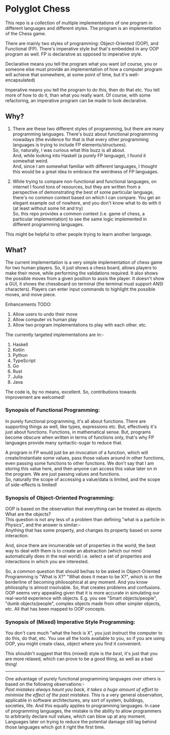 # Polyglot Chess

This repo is a collection of multiple implementations of one program in different languages and different styles. The program is an implementation of the Chess game.

There are mainly two styles of programming: Object-Oriented (OOP), and Functional (FP). There's imperative style but that's embedded in any OOP program as well. 
FP is declarative as opposed to imperative style.

Declarative means you tell the program what you want (of course, you or someone else must provide an implementation of how a computer program will achieve that somewhere, at some point of time,  but it's well-encapsulated)

Imperative means you tell the program to do this, then do that etc. You tell more of how to do it, than what you really want. Of course, with some refactoring, an imperative program can be made to look declarative.


## Why?
1. There are these two different styles of programming, but there are many programming languages. There's buzz about functional programming nowadays (the evidence for that is
that every other programming languages is trying to include FP elements/structures).<br>
So, naturally, I was curious what this buzz is all about.<br>
And, while looking into Haskell (a purely FP language), I found it somewhat weird.<br>
And, since I am somewhat familiar with different languages, I thought this would be a great idea to embrace the weirdness of FP languages.

2. While trying to compare non-functional and functional languages, on internet I found tons of resources, but they are written from a perspective of demonstrating the best of 
some particular language, there's no common context based on which I can compare. You get an elegant example out of nowhere, and you don't know what to do with it (at least without some hit and try)<br>
So, this repo provides a common context (i.e. game of chess, a particular implementation) to see the same logic implemented in different programming languages.

This might be helpful to other people trying to learn another language.

## What?
The current implementation is a very simple implementation of chess game for two human players. So, it just shows a chess board, allows players to make their move, while 
performing the validations required. It also shows the possible moves from a given position to assis the player. It doesn't show a GUI, it shows the chessboard on terminal (the terminal must support ANSI characters).
Players can enter input commands to highlight the possible moves, and move piece.

Enhancements TODO:
1. Allow users to undo their move 
2. Allow computer vs human play
2. Allow two program implementations to play with each other.
etc.

The currently targeted implementations are in:-
1. Haskell
2. Kotlin
3. Python
4. TypeScript
5. Go
6. Rust
7. Julia
8. Java

The code is, by no means, excellent. So, contributions towards improvement are welcomed!


### Synopsis of Functional Programming:

In purely functional programming, it's all about functions. There are supporting things as well, like types, expressions etc. But, effectively it's just about functions.
Functions, in mathematical sense. But, programs become obscure when written in terms of functions only, that's why FP languages provide many syntactic-sugar to reduce that.

A program in FP would just be an invocation of a function, which will create/instantiate some values, pass those values around in other functions, even passing some functions to other functions.
We don't say that I am storing this value here, and then anyone can access this value later on in the program. We are just passing values and functions.
<br>So, naturally the scope of accessing a value/data is limited, and the scope of side-effects is limited!


### Synopsis of Object-Oriented Programming:

OOP is based on the observation that everything can be treated as objects. 
What are the objects?<br>
This question is not any less of a problem than defining "what is a particle in Physics", and the answer is similar:- <br>
Anything that has some property, and changes its property based on some interaction.

And, since there are innumerable set of properties in the world, the best way to deal with them is to create an abstraction (which our mind automatically does in the real world) i.e. select a set of properties and interactions
in which you are interested. 

So, a common question that should be/has to be asked in Object-Oriented Programming is "What is X?" "What does it mean to be X?", which is on the borderline of becoming philosophical at any moment. And you know philosophy is  almost insolvable. So, that creates problems and confusions.
OOP seems very appealing given that it is more accurate in simulating our real-world experience with objects. E.g. you see "Smart objects/people", "dumb objects/people",
complex objects made from other simpler objects, etc. All that has been mapped to OOP concepts.


### Synopsis of (Mixed) Imperative Style Programming:

You don't care much "what the heck is X", you just instruct the computer to do this, do that, etc. You use all the tools available to you, so if you are using OOP, you might create class, object where you find it convenient.

This shouldn't suggest that this (mixed) style is *the best*, it's just that you are more relaxed, which can prove to be a good thing, as well as a bad thing! 

<hr>

One advantage of purely functional programming languages over others is based on the following observations:-<br>
*Past mistakes always haunt you back, it takes a huge amount of effort to minimise the effect of the past mistakes*. This is a very general observation, applicable in
software architectures, any sort of system, buildings, societies, life. And this equally applies to programming languages.
In case of programming languages, the mistake is the ability to allow programmers to arbitrarily declare null values, which can blow up at any moment.
Languages later on trying to reduce the potential damage still lag behind those languages which got it right the first time.
